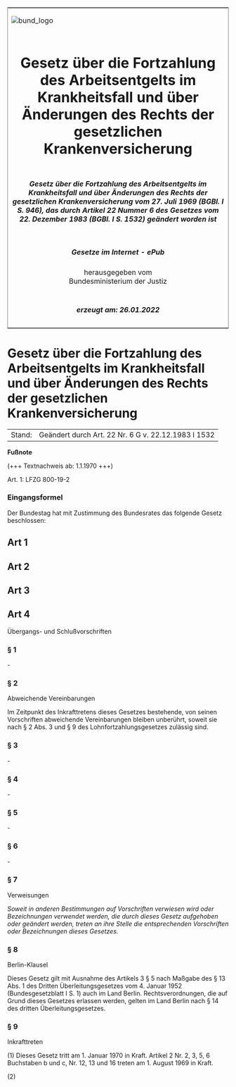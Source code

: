 <span id="DECKBLATT.html"></span>

<table border="0" frame="border" width="100%">

<tr valign="top">

<td align="left">

![bund\_logo](BfJ_2021_Web_de_de.gif)

</td>

<td align="right">

 

</td>

</tr>

<tr align="center" valign="middle">

<td colspan="2">

# Gesetz über die Fortzahlung des Arbeitsentgelts im Krankheitsfall und über Änderungen des Rechts der gesetzlichen Krankenversicherung

</td>

</tr>

<tr align="center" valign="middle">

<td colspan="2">

##### Gesetz über die Fortzahlung des Arbeitsentgelts im Krankheitsfall und über Änderungen des Rechts der gesetzlichen Krankenversicherung vom 27. Juli 1969 (BGBl. I S. 946), das durch Artikel 22 Nummer 6 des Gesetzes vom 22. Dezember 1983 (BGBl. I S. 1532) geändert worden ist

</td>

</tr>

<tr align="center" valign="middle">

<td colspan="2">

  
  

##### Gesetze im Internet - ePub  
  
herausgegeben vom  
Bundesministerium der Justiz

</td>

</tr>

<tr align="center" valign="bottom">

<td colspan="2">

  
  

##### erzeugt am: 26.01.2022

</td>

</tr>

</table>

<span id="BJNR009469969.html"></span>

# Gesetz über die Fortzahlung des Arbeitsentgelts im Krankheitsfall und über Änderungen des Rechts der gesetzlichen Krankenversicherung

<div>

<div class="jnhtml">

|        |                                                     |
| ------ | --------------------------------------------------- |
| Stand: | Geändert durch Art. 22 Nr. 6 G v. 22.12.1983 I 1532 |

</div>

</div>

<div>

  
**Fußnote**

<div class="jnhtml">

<div>

<div class="jurAbsatz">

(+++ Textnachweis ab: 1.1.1970 +++)

</div>

<div class="jurAbsatz">

  
Art. 1: LFZG 800-19-2

</div>

</div>

</div>

</div>

<span id="BJNR009469969BJNE000500311.html"></span>

### Eingangsformel  

<div>

<div class="jnhtml">

<div>

<div class="jurAbsatz">

Der Bundestag hat mit Zustimmung des Bundesrates das folgende Gesetz
beschlossen:

</div>

</div>

</div>

</div>

<span id="BJNR009469969BJNG000100311.html"></span>

## Art 1  

<span id="BJNR009469969BJNG000200311.html"></span>

## Art 2  

<span id="BJNR009469969BJNG000300311.html"></span>

## Art 3  

<span id="BJNR009469969BJNG000400311.html"></span>

## Art 4  
Übergangs- und Schlußvorschriften

<span id="BJNR009469969BJNE000600311.html"></span>

### § 1  

<div>

<div class="jnhtml">

<div>

<div class="jurAbsatz">

\-

</div>

</div>

</div>

</div>

<span id="BJNR009469969BJNE000700311.html"></span>

### § 2  
Abweichende Vereinbarungen

<div>

<div class="jnhtml">

<div>

<div class="jurAbsatz">

Im Zeitpunkt des Inkrafttretens dieses Gesetzes bestehende, von seinen
Vorschriften abweichende Vereinbarungen bleiben unberührt, soweit sie
nach § 2 Abs. 3 und § 9 des Lohnfortzahlungsgesetzes zulässig sind.

</div>

</div>

</div>

</div>

<span id="BJNR009469969BJNE000800311.html"></span>

### § 3  

<div>

<div class="jnhtml">

<div>

<div class="jurAbsatz">

\-

</div>

</div>

</div>

</div>

<span id="BJNR009469969BJNE000900311.html"></span>

### § 4  

<div>

<div class="jnhtml">

<div>

<div class="jurAbsatz">

\-

</div>

</div>

</div>

</div>

<span id="BJNR009469969BJNE001000311.html"></span>

### § 5  

<div>

<div class="jnhtml">

<div>

<div class="jurAbsatz">

\-

</div>

</div>

</div>

</div>

<span id="BJNR009469969BJNE001101306.html"></span>

### § 6  

<div>

<div class="jnhtml">

<div>

<div class="jurAbsatz">

\-

</div>

</div>

</div>

</div>

<span id="BJNR009469969BJNE001200311.html"></span>

### § 7  
Verweisungen

<div>

<div class="jnhtml">

<div>

<div class="jurAbsatz">

<span style="font-style:italic;">Soweit in anderen Bestimmungen auf
Vorschriften verwiesen wird oder Bezeichnungen verwendet werden, die
durch dieses Gesetz aufgehoben oder geändert werden, treten an ihre
Stelle die entsprechenden Vorschriften oder Bezeichnungen dieses
Gesetzes.</span>

</div>

</div>

</div>

</div>

<span id="BJNR009469969BJNE001300311.html"></span>

### § 8  
Berlin-Klausel

<div>

<div class="jnhtml">

<div>

<div class="jurAbsatz">

Dieses Gesetz gilt mit Ausnahme des Artikels 3 § 5 nach Maßgabe des § 13
Abs. 1 des Dritten Überleitungsgesetzes vom 4. Januar 1952
(Bundesgesetzblatt I S. 1) auch im Land Berlin. Rechtsverordnungen, die
auf Grund dieses Gesetzes erlassen werden, gelten im Land Berlin nach §
14 des dritten Überleitungsgesetzes.

</div>

</div>

</div>

</div>

<span id="BJNR009469969BJNE001400311.html"></span>

### § 9  
Inkrafttreten

<div>

<div class="jnhtml">

<div>

<div class="jurAbsatz">

(1) Dieses Gesetz tritt am 1. Januar 1970 in Kraft. Artikel 2 Nr. 2, 3,
5, 6 Buchstaben b und c, Nr. 12, 13 und 16 treten am 1. August 1969 in
Kraft.

</div>

<div class="jurAbsatz">

(2)

</div>

</div>

</div>

</div>
